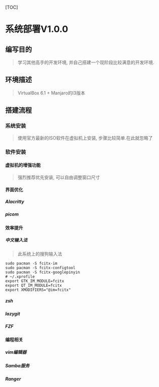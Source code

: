 [TOC]

# 系统部署V1.0.0

## 编写目的

> 学习其他高手的开发环境, 并自己搭建一个现阶段比较满意的开发环境.

## 环境描述

> VirtualBox 6.1 + Manjaro的I3版本

## 搭建流程

### 系统安装

> 使用官方最新的ISO软件在虚拟机上安装, 步骤比较简单.在此就忽略了

### 软件安装

#### 虚拟机的增强功能

> 强烈推荐优先安装, 可以自由调整窗口尺寸

#### 界面优化

##### Alacritty

##### picom

#### 效率提升

##### 中文输入法

> 此系统上的搜狗输入法

```shell
sudo pacman -S fcitx-im
sudo pacman -S fcitx-configtool
sudo pacman -S fcitx-googlepinyin 
# ~/.xprofile
export GTK_IM_MODULE=fcitx
export QT_IM_MODULE=fcitx
export XMODIFIERS="@im=fcitx"
```

##### zsh

#####  lazygit

##### FZF

#### 编程相关

##### vim编辑器

##### Samba服务

##### Ranger

